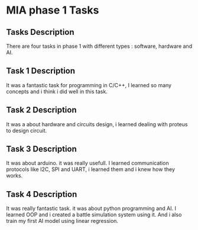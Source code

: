 # MIA phase 1 Tasks

## Tasks Description

There are four tasks in phase 1 with different types : software, hardware and AI.

## Task 1 Description

It was a fantastic task for programming in C/C++, I learned so many concepts and i think i did well in this task.

## Task 2 Description

It was a about hardware and circuits design, i learned dealing with proteus to design circuit.

## Task 3 Description

It was about arduino. it was really usefull. I learned  communication protocols like I2C, SPI and UART, i learned them and i knew how they works.

## Task 4 Description

It was really fantastic task. it was about python programming and AI. I learned OOP and i created a battle simulation system using it. And i also train my first AI model using linear regression.
